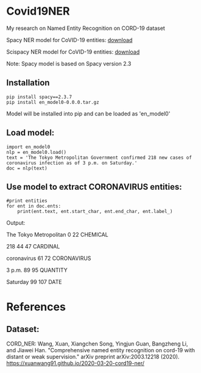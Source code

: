 # Covid19NER
My research on Named Entity Recognition on CORD-19 dataset

Spacy NER model for CoVID-19 entities: [download](https://drive.google.com/file/d/1xokPqcHkFbzAAgJlog_wYch4bMVevsQZ/view?usp=sharing)

Scispacy NER model for CoVID-19 entities: [download](https://drive.google.com/file/d/1I1ok6Xvx0gmmrRaZWHPYBnOBk59vlJ7G/view?usp=sharing)

Note: Spacy model is based on Spacy version 2.3
## Installation
```
pip install spacy==2.3.7
pip install en_model0-0.0.0.tar.gz
```
Model will be installed into pip and can be loaded as 'en_model0'

## Load model:
```
import en_model0
nlp = en_model0.load()
text = 'The Tokyo Metropolitan Government confirmed 218 new cases of coronavirus infection as of 3 p.m. on Saturday.'
doc = nlp(text)
```

## Use model to extract CORONAVIRUS entities:
```
#print entities
for ent in doc.ents:
    print(ent.text, ent.start_char, ent.end_char, ent.label_)
```

Output:

The Tokyo Metropolitan 0 22 CHEMICAL

218 44 47 CARDINAL

coronavirus 61 72 CORONAVIRUS

3 p.m. 89 95 QUANTITY

Saturday 99 107 DATE

# References
## Dataset:
CORD_NER: Wang, Xuan, Xiangchen Song, Yingjun Guan, Bangzheng Li, and Jiawei Han. "Comprehensive named entity recognition on cord-19 with distant or weak supervision." arXiv preprint arXiv:2003.12218 (2020). https://xuanwang91.github.io/2020-03-20-cord19-ner/
